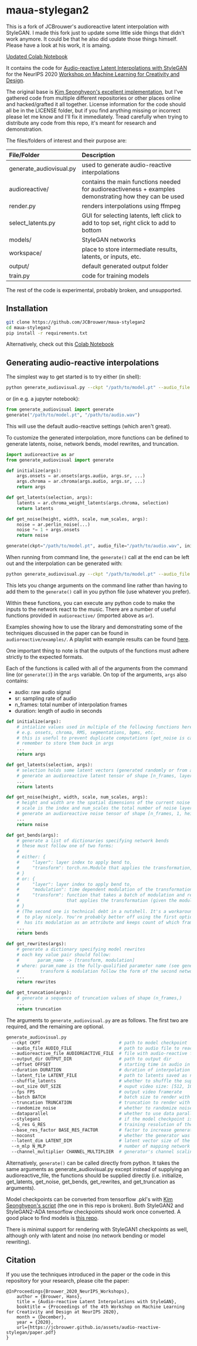 # maua-stylegan2

This is a fork of JCBrouwer's audioreactive latent interpolation with StyleGAN. I made this fork just to update some little side things that didn't work anymore. It could be that he also did update those things himself. 
Please have a look at his work, it is amaing. 

[Updated Colab Notebook](https://colab.research.google.com/drive/1_QA4Eu5fN-U_l3THb4OL5ibkrDyNVsZs?usp=sharing)


It contains the code for [Audio-reactive Latent Interpolations with StyleGAN](https://wavefunk.xyz/assets/audio-reactive-stylegan/paper.pdf) for the NeurIPS 2020 [Workshop on Machine Learning for Creativity and Design](https://neurips2020creativity.github.io/).

The original base is [Kim Seonghyeon's excellent implementation](https://github.com/rosinality/stylegan2-pytorch), but I've gathered code from multiple different repositories or other places online and hacked/grafted it all together. License information for the code should all be in the LICENSE folder, but if you find anything missing or incorrect please let me know and I'll fix it immediately. Tread carefully when trying to distribute any code from this repo, it's meant for research and demonstration.

The files/folders of interest and their purpose are:

| File/Folder | Description
| :--- | :----------
| generate_audiovisual.py | used to generate audio-reactive interpolations
| audioreactive/ | contains the main functions needed for audioreactiveness + examples demonstrating how they can be used
| render.py | renders interpolations using ffmpeg
| select_latents.py | GUI for selecting latents, left click to add to top set, right click to add to bottom
| models/ | StyleGAN networks
| workspace/ | place to store intermediate results, latents, or inputs, etc.
| output/ | default generated output folder
| train.py | code for training models

The rest of the code is experimental, probably broken, and unsupported.

## Installation

```bash
git clone https://github.com/JCBrouwer/maua-stylegan2
cd maua-stylegan2
pip install -r requirements.txt
```

Alternatively, check out this [Colab Notebook](https://colab.research.google.com/drive/1_QA4Eu5fN-U_l3THb4OL5ibkrDyNVsZs?usp=sharing)

## Generating audio-reactive interpolations

The simplest way to get started is to try either (in shell):
```bash
python generate_audiovisual.py --ckpt "/path/to/model.pt" --audio_file "/path/to/audio.wav"
```
or (in e.g. a jupyter notebook):
```python
from generate_audiovisual import generate
generate("/path/to/model.pt", "/path/to/audio.wav")
```

This will use the default audio-reactive settings (which aren't great).

To customize the generated interpolation, more functions can be defined to generate latents, noise, network bends, model rewrites, and truncation.

```python
import audioreactive as ar
from generate_audiovisual import generate

def initialize(args):
    args.onsets = ar.onsets(args.audio, args.sr, ...)
    args.chroma = ar.chroma(args.audio, args.sr, ...)
    return args

def get_latents(selection, args):
    latents = ar.chroma_weight_latents(args.chroma, selection)
    return latents

def get_noise(height, width, scale, num_scales, args):
    noise = ar.perlin_noise(...)
    noise *= 1 + args.onsets
    return noise

generate(ckpt="/path/to/model.pt", audio_file="/path/to/audio.wav", initialize=initialize, get_latents=get_latents, get_noise=get_noise)
```

When running from command line, the `generate()` call at the end can be left out and the interpolation can be generated with:

```bash
python generate_audiovisual.py --ckpt "/path/to/model.pt" --audio_file "/path/to/audio.wav" --audioreactive_file "/path/to/the/code_above.py"
```

This lets you change arguments on the command line rather than having to add them to the `generate()` call in you python file (use whatever you prefer).

Within these functions, you can execute any python code to make the inputs to the network react to the music. There are a number of useful functions provided in `audioreactive/` (imported above as `ar`).

Examples showing how to use the library and demonstrating some of the techniques discussed in the paper can be found in `audioreactive/examples/`. A playlist with example results can be found [here](https://www.youtube.com/watch?v=2LxHRGppdpA&list=PLkain1QGMwiWndQwr3U4shvNpoFC21E3a).

One important thing to note is that the outputs of the functions must adhere strictly to the expected formats. 

Each of the functions is called with all of the arguments from the command line (or `generate()`) in the `args` variable. On top of the arguments, `args` also contains:
- audio: raw audio signal
- sr: sampling rate of audio
- n_frames: total number of interpolation frames
- duration: length of audio in seconds

```python
def initialize(args):
    # intialize values used in multiple of the following functions here
    # e.g. onsets, chroma, RMS, segmentations, bpms, etc.
    # this is useful to prevent duplicate computations (get_noise is called for each noise size)
    # remember to store them back in args
    ...
    return args

def get_latents(selection, args):
    # selection holds some latent vectors (generated randomly or from a file)
    # generate an audioreactive latent tensor of shape [n_frames, layers, latent_dim]
    ...
    return latents

def get_noise(height, width, scale, num_scales, args):
    # height and width are the spatial dimensions of the current noise layer
    # scale is the index and num_scales the total number of noise layers
    # generate an audioreactive noise tensor of shape [n_frames, 1, height, width]
    ...
    return noise

def get_bends(args):
    # generate a list of dictionaries specifying network bends
    # these must follow one of two forms:
    #
    # either: {
    #     "layer": layer index to apply bend to,
    #     "transform": torch.nn.Module that applies the transformation,
    # }
    # or: {
    #     "layer": layer index to apply bend to,
    #     "modulation": time dependent modulation of the transformation, shape=(n_frames, ...), 
    #     "transform": function that takes a batch of modulation and returns a torch.nn.Module
    #                  that applies the transformation (given the modulation batch),
    # }
    # (The second one is technical debt in a nutshell. It's a workaround to get kornia transforms
    #  to play nicely. You're probably better off using the first option with a th.nn.Module that
    #  has its modulation as an attribute and keeps count of which frame it's rendering internally).
    ...
    return bends

def get_rewrites(args):
    # generate a dictionary specifying model rewrites
    # each key value pair should follow:
    #       param_name -> [transform, modulation]
    # where: param_name is the fully-qualified parameter name (see generator.named_children())
    #        transform & modulation follow the form of the second network bending dict option above
    ...
    return rewrites

def get_truncation(args):
    # generate a sequence of truncation values of shape (n_frames,)
    ...
    return truncation
```

The arguments to `generate_audiovisual.py` are as follows. The first two are required, and the remaining are optional.
```bash
generate_audiovisual.py
  --ckpt CKPT                              # path to model checkpoint
  --audio_file AUDIO_FILE                  # path to audio file to react to
  --audioreactive_file AUDIOREACTIVE_FILE  # file with audio-reactive functions defined (as above)
  --output_dir OUTPUT_DIR                  # path to output dir
  --offset OFFSET                          # starting time in audio in seconds (defaults to 0)
  --duration DURATION                      # duration of interpolation to generate in seconds (leave empty for length of audiofile)
  --latent_file LATENT_FILE                # path to latents saved as numpy array
  --shuffle_latents                        # whether to shuffle the supplied latents or not
  --out_size OUT_SIZE                      # ouput video size: [512, 1024, or 1920]
  --fps FPS                                # output video framerate
  --batch BATCH                            # batch size to render with
  --truncation TRUNCATION                  # truncation to render with (leave empty if get_truncations() is in --audioreactive_file)
  --randomize_noise                        # whether to randomize noise
  --dataparallel                           # whether to use data parallel rendering
  --stylegan1                              # if the model checkpoint is StyleGAN1
  --G_res G_RES                            # training resolution of the generator
  --base_res_factor BASE_RES_FACTOR        # factor to increase generator noise maps by (useful when e.g. doubling 512px net to 1024px)
  --noconst                                # whether the generator was trained without a constant input layer
  --latent_dim LATENT_DIM                  # latent vector size of the generator
  --n_mlp N_MLP                            # number of mapping network layers
  --channel_multiplier CHANNEL_MULTIPLIER  # generator's channel scaling multiplier
```

Alternatively, `generate()` can be called directly from python. It takes the same arguments as generate_audiovisual.py except instead of supplying an audioreactive_file, the functions should be supplied directly (i.e. initialize, get_latents, get_noise, get_bends, get_rewrites, and get_truncation as arguments).

Model checkpoints can be converted from tensorflow .pkl's with [Kim Seonghyeon's script](https://github.com/rosinality/stylegan2-pytorch/blob/master/convert_weight.py) (the one in this repo is broken). Both StyleGAN2 and StyleGAN2-ADA tensorflow checkpoints should work once converted. A good place to find models is [this repo](https://github.com/justinpinkney/awesome-pretrained-stylegan2).

There is minimal support for rendering with StyleGAN1 checkpoints as well, although only with latent and noise (no network bending or model rewriting).

## Citation

If you use the techniques introduced in the paper or the code in this repository for your research, please cite the paper:
```
@InProceedings{Brouwer_2020_NeurIPS_Workshops},
    author = {Brouwer, Hans},
    title = {Audio-reactive Latent Interpolations with StyleGAN},
    booktitle = {Proceedings of the 4th Workshop on Machine Learning for Creativity and Design at NeurIPS 2020},
    month = {December},
    year = {2020},
    url={https://jcbrouwer.github.io/assets/audio-reactive-stylegan/paper.pdf}
}
```
